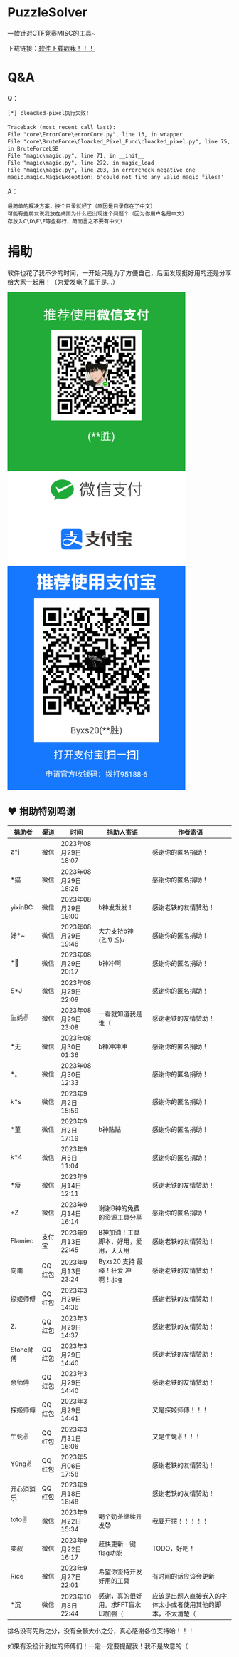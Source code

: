 # PuzzleSolver

一款针对CTF竞赛MISC的工具~

下载链接：<a href="https://github.com/Byxs20/PuzzleSolver/releases">软件下载戳我！！！</a>

# Q&A

Q：

```
[*] cloacked-pixel执行失败!

Traceback (most recent call last):
File "core\ErrorCore\errorCore.py", line 13, in wrapper
File "core\BruteForce\Cloacked_Pixel_Func\cloacked_pixel.py", line 75, in BruteForceLSB
File "magic\magic.py", line 71, in __init__
File "magic\magic.py", line 272, in magic_load
File "magic\magic.py", line 203, in errorcheck_negative_one
magic.magic.MagicException: b'could not find any valid magic files!'
```

A：

```
最简单的解决方案，换个目录就好了（原因是目录存在了中文）
可能有些朋友说我放在桌面为什么还出现这个问题？（因为你用户名是中文）
存放入C\D\E\F等盘都行，简而言之不要有中文!
```

# 捐助

软件也花了我不少的时间，一开始只是为了方便自己，后面发现挺好用的还是分享给大家一起用！（为爱发电了属于是...）

<img src="./images/wx.png" width=400>

<img src="./images/alipay.jpg" width=400>

## :heart: 捐助特别鸣谢

| 捐助者     | 渠道   | 时间                 | 捐助人寄语                            | 作者寄语                                                     |
| ---------- | ------ | -------------------- | ------------------------------------- | ------------------------------------------------------------ |
| z*j        | 微信   | 2023年08月29日 18:07 |                                       | 感谢你的匿名捐助！                                           |
| *猫        | 微信   | 2023年08月29日 18:26 |                                       | 感谢你的匿名捐助！                                           |
| yixinBC    | 微信   | 2023年08月29日 19:00 | b神发发发！                           | 感谢老铁的友情赞助！                                         |
| 好*~       | 微信   | 2023年08月29日 19:46 | 大力支持b神(≧∇≦)ﾉ                     | 感谢你的匿名捐助！                                           |
| *🐀         | 微信   | 2023年08月29日 20:17 | b神冲啊                               | 感谢你的匿名捐助！                                           |
| S*J        | 微信   | 2023年08月29日 22:09 |                                       | 感谢你的匿名捐助！                                           |
| 生蚝✌      | 微信   | 2023年08月29日 23:08 | 一看就知道我是谁（                    | 感谢老铁的友情赞助！                                         |
| *无        | 微信   | 2023年08月30日 01:36 | b神冲冲冲                             | 感谢你的匿名捐助！                                           |
| *。        | 微信   | 2023年08月30日 12:33 |                                       | 感谢你的匿名捐助！                                           |
| k*s        | 微信   | 2023年9月2日 15:59   |                                       | 感谢你的匿名捐助！                                           |
| *堇        | 微信   | 2023年9月2日 17:19   | b神贴贴                               | 感谢你的匿名捐助！                                           |
| k*4        | 微信   | 2023年9月5日 11:04   |                                       | 感谢你的匿名捐助！                                           |
| *瘦        | 微信   | 2023年9月14日 12:11  |                                       | 感谢老铁的友情赞助！                                         |
| *Z         | 微信   | 2023年9月14日 16:14  | 谢谢B神的免费的资源工具分享           | 感谢你的匿名捐助！                                           |
| Flamiec    | 支付宝 | 2023年9月13日 22:45  | B神加油！工具脚本，好用，爱用，天天用 | 感谢老铁的友情赞助！                                         |
| 向南       | QQ红包 | 2023年9月13日 23:24  | Byxs20 支持 最棒！狂爱 冲啊！.jpg     | 感谢老铁的友情赞助！                                         |
| 探姬师傅   | QQ红包 | 2023年3月29日 14:36  |                                       | 感谢老铁的友情赞助！                                         |
| Z.         | QQ红包 | 2023年3月29日 14:37  |                                       | 感谢老铁的友情赞助！                                         |
| Stone师傅  | QQ红包 | 2023年3月29日 14:40  |                                       | 感谢老铁的友情赞助！                                         |
| 余师傅     | QQ红包 | 2023年3月29日 14:40  |                                       | 感谢老铁的友情赞助！                                         |
| 探姬师傅   | QQ红包 | 2023年3月29日 14:41  |                                       | 又是探姬师傅！！！                                           |
| 生蚝✌      | QQ红包 | 2023年3月31日 16:06  |                                       | 又是生蚝✌！！！                                              |
| Y0ng✌      | QQ红包 | 2023年5月06日 17:58  |                                       | 感谢老铁的友情赞助！                                         |
| 开心消消乐 | QQ红包 | 2023年9月18日 18:48  |                                       | 感谢老铁的友情赞助！                                         |
| toto✌      | 微信   | 2023年9月22日 15:34  | 喝个奶茶继续开发😈                     | 我要开摆！！！！！                                           |
| 奕叔       | 微信   | 2023年9月22日 16:17  | 赶快更新一键flag功能                  | TODO，好吧！                                                 |
| Rice       | 微信   | 2023年9月27日 22:01  | 希望你坚持开发好用的工具              | 有时间的话应该会更新                                         |
| *沉        | 微信   | 2023年10月8日 22:44  | 感谢，真的很好用。求FFT盲水印加强（   | 应该是出题人直接嵌入的字体太小或者使用其他的脚本，不太清楚（ |

排名没有先后之分，没有金额大小之分，真心感谢各位支持哈！！！

如果有没统计到位的师傅们！一定一定要提醒我！我不是故意的（
